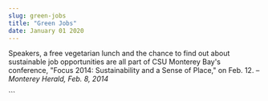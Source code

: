 ```yaml
---
slug: green-jobs
title: "Green Jobs"
date: January 01 2020
---
```


 
<p>
  Speakers, a free vegetarian lunch and the chance to find out about sustainable
  job opportunities are all part of CSU Monterey Bay's conference, "Focus 2014:
  Sustainability and a Sense of Place," on Feb. 12. –
  <em>Monterey Herald, Feb. 8, 2014</em>
</p>
```
